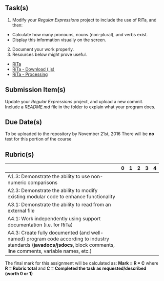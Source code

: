 

Task(s)
-------
1. Modify your _Regular Expressions_ project to include the use of RiTa, and then:
  * Calculate how many pronouns, nouns (non-plural), and verbs exist.
  * Display this information visually on the screen.
2. Document your work properly.
3. Resources below might prove useful.
  * [RiTa](https://rednoise.org/rita/)
  * [RiTa - Download (.js)](https://rednoise.org/rita/download.php)
  * [RiTa - Processing](https://github.com/dhowe/RiTa#in-processing)



Submission Item(s)
------------------
Update your _Regular Expressions_ project, and upload a new commit.  
Include a _README.md_ file in the folder to explain what your program does.

Due Date(s)
-------------
To be uploaded to the repository by November 21st, 2016
There will be **no** test for this portion of the course

Rubric(s)
---------

|                                          | 0    | 1    | 2    | 3    | 4    |
| ---------------------------------------- | ---- | ---- | ---- | ---- | ---- |
| A1.3: Demonstrate the ability to use non-numeric comparisons  |      |      |      |      |      |
| A2.3: Demonstrate the ability to modify existing modular code to enhance functionality |      |      |      |      |      |
| A3.1: Demonstrate the ability to read from an external file   |      |      |      |      |      |
| A4.1: Work independently using support documentation (i.e. for RiTa)   |      |      |      |      |      |
| A4.3: Create fully documented (and well-named) program code according to industry standards (**javadocs/jsdocs**, block comments, line comments, variable names, etc.) |      |      |      |      |      |

The final mark for this assignment will be calculated as: __Mark = R * C__ where **R = Rubric total** and **C = Completed the task as requested/described (worth 0 or 1)**
